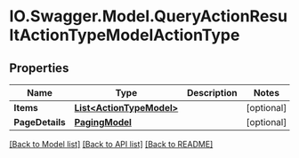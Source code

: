 # IO.Swagger.Model.QueryActionResultActionTypeModelActionType
## Properties

Name | Type | Description | Notes
------------ | ------------- | ------------- | -------------
**Items** | [**List&lt;ActionTypeModel&gt;**](ActionTypeModel.md) |  | [optional] 
**PageDetails** | [**PagingModel**](PagingModel.md) |  | [optional] 

[[Back to Model list]](../README.md#documentation-for-models) [[Back to API list]](../README.md#documentation-for-api-endpoints) [[Back to README]](../README.md)

